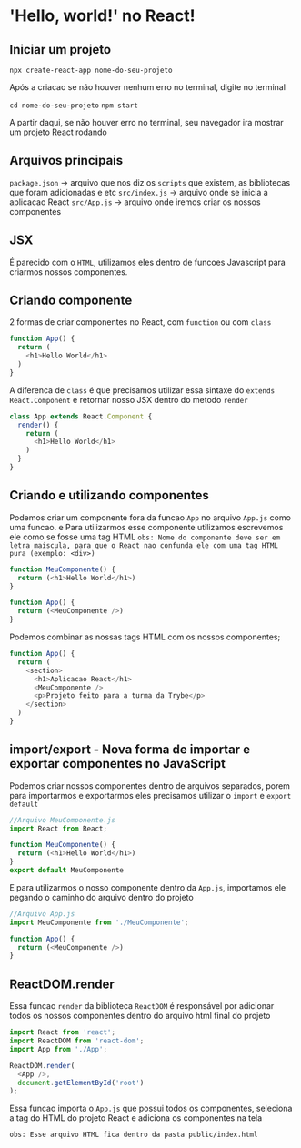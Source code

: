 # 'Hello, world!' no React!

## Iniciar um projeto

`npx create-react-app nome-do-seu-projeto`

Após a criacao se não houver nenhum erro no terminal, digite no terminal

`cd nome-do-seu-projeto`
`npm start`

A partir daqui, se não houver erro no terminal, seu navegador ira mostrar um projeto React rodando

## Arquivos principais

`package.json` -> arquivo que nos diz os `scripts` que existem, as bibliotecas que foram adicionadas e etc
`src/index.js` -> arquivo onde se inicia a aplicacao React
`src/App.js` -> arquivo onde iremos criar os nossos componentes

## JSX

É parecido com o `HTML`, utilizamos eles dentro de funcoes Javascript para criarmos nossos componentes.

## Criando componente

2 formas de criar componentes no React, com `function` ou com `class`

```js
function App() {
  return (
    <h1>Hello World</h1>
  )
}
```

A diferenca de `class` é que precisamos utilizar essa sintaxe do `extends React.Component` e retornar nosso JSX dentro do metodo `render`
```js
class App extends React.Component {
  render() {
    return (
      <h1>Hello World</h1>
    )
  }
}
```

## Criando e utilizando componentes

Podemos criar um componente fora da funcao `App` no arquivo `App.js` como uma funcao. e Para utilizarmos esse componente utilizamos escrevemos ele como se fosse uma tag HTML
`obs: Nome do componente deve ser em letra maiscula, para que o React nao confunda ele com uma tag HTML pura (exemplo: <div>)`

```js
function MeuComponente() {
  return (<h1>Hello World</h1>)
}

function App() {
  return (<MeuComponente />)
}
```

Podemos combinar as nossas tags HTML com os nossos componentes;

```js
function App() {
  return (
    <section>
      <h1>Aplicacao React</h1>
      <MeuComponente />
      <p>Projeto feito para a turma da Trybe</p>
    </section>
  )
}
```

## import/export - Nova forma de importar e exportar componentes no JavaScript

Podemos criar nossos componentes dentro de arquivos separados, porem para importarmos e exportarmos eles precisamos utilizar o `import` e `export default`

```js
//Arquivo MeuComponente.js
import React from React;

function MeuComponente() {
  return (<h1>Hello World</h1>)
}
export default MeuComponente
```

E para utilizarmos o nosso componente dentro da `App.js`, importamos ele pegando o caminho do arquivo dentro do projeto
```js
//Arquivo App.js
import MeuComponente from './MeuComponente';

function App() {
  return (<MeuComponente />)
}
```

## ReactDOM.render

Essa funcao `render` da biblioteca `ReactDOM` é responsável por adicionar todos os nossos componentes dentro do arquivo html final do projeto

```js
import React from 'react';
import ReactDOM from 'react-dom';
import App from './App';

ReactDOM.render(
  <App />,
  document.getElementById('root')
);
```

Essa funcao importa o `App.js` que possui todos os componentes, seleciona a tag do HTML do projeto React e adiciona os componentes na tela

`obs: Esse arquivo HTML fica dentro da pasta public/index.html`